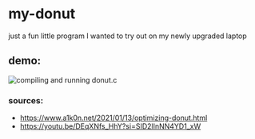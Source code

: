 # my-donut
just a fun little program I wanted to try out on my newly upgraded laptop

## demo:
 ![compiling and running donut.c](https://github.com/IanLulu/my-donut/blob/main/Screencast%20from%202023-10-02%2014-50-02.gif)
<p align = "center">
  <!-- ![compiling and running donut.c](https://github.com/IanLulu/my-donut/blob/main/Screencast%20from%202023-10-02%2014-50-02.gif) -->
  <!-- https://github.com/IanLulu/my-donut/assets/57576472/48cc0b19-04bb-4ed3-95c6-a881519c3d9a -->
</p>

### sources:
* https://www.a1k0n.net/2021/01/13/optimizing-donut.html
* https://youtu.be/DEqXNfs_HhY?si=SID2lInNN4YD1_xW
